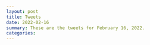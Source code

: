 ```yaml
---
layout: post
title: Tweets
date: 2022-02-16
summary: These are the tweets for February 16, 2022.
categories:
---
```



